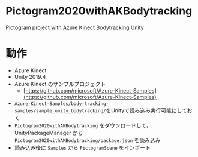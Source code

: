 # Pictogram2020withAKBodytracking
Pictogram project with Azure Kinect Bodytracking Unity

# 動作
- Azure Kinect
- Unity 2019.4
- Azure Kinect のサンプルプロジェクト
    - [https://github.com/microsoft/Azure-Kinect-Samples](https://github.com/microsoft/Azure-Kinect-Samples)
- `Azure-Kinect-Samples/body-tracking-samples/sample_unity_bodytracking/`をUnityで読み込み実行可能にしておく
- `Pictogram2020withAKBodytracking` をダウンロードして， UnityPackageManager から `Pictogram2020withAKBodytracking/package.json` を読み込み
- 読み込み後に `Samples` から `PictogramScene` をインポート
